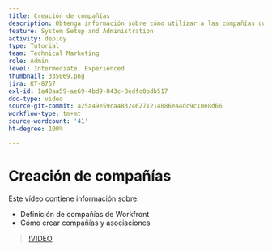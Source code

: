```yaml
---
title: Creación de compañías
description: Obtenga información sobre cómo utilizar a las compañías como parte de su organización de usuarios y estructura de permisos de elementos. A continuación, cree las compañías para su organización.
feature: System Setup and Administration
activity: deploy
type: Tutorial
team: Technical Marketing
role: Admin
level: Intermediate, Experienced
thumbnail: 335069.png
jira: KT-8757
exl-id: 1a48aa59-ae69-4bd9-843c-8edfc0bdb517
doc-type: video
source-git-commit: a25a49e59ca483246271214886ea4dc9c10e8d66
workflow-type: tm+mt
source-wordcount: '41'
ht-degree: 100%

---
```


# Creación de compañías

Este vídeo contiene información sobre:

* Definición de compañías de Workfront
* Cómo crear compañías y asociaciones

>[!VIDEO](https://video.tv.adobe.com/v/335069/?quality=12&learn=on)
